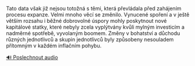 
Tato data však již nejsou totožná s těmi, která převládala před zahájením procesu expanze. Velmi mnoho věcí se změnilo. Vynucené spoření a v ještě větším rozsahu i běžné dobrovolné úspory mohly poskytnout nové kapitálové statky, které nebyly zcela vyplýtvány kvůli mylným investicím a nadměrné spotřebě, vyvolaným boomem. Změny v bohatství a důchodu různých jednotlivců a skupin jednotlivců byly způsobeny nesouladem přítomným v každém inflačním pohybu.

[🔊 Poslechnout audio](/data/7-paragraphs/audio/chapter_102/para_005-Tato-data-vak-ji-nejsou-toton-s-tmi-kter-p.mp3)
